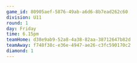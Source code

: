 ```yaml
---
game_id: 80905aef-5876-49ab-a6d6-8b7ead262c60
division: U11
round: 1
day: Friday
time: 6.15pm
teamHome: d38e9ab9-52a8-4a38-82aa-38712647b82d
teamAway: f748f38c-e36e-4947-ae26-c3fc590170c2
diamond: 1
---
```


